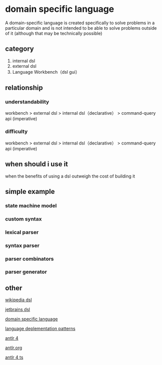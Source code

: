 # domain specific language

A domain-specific language is created specifically to solve problems in a particular domain and is not intended to be able to solve problems outside of it (although that may be technically possible)

## category

1. internal dsl
2. external dsl
3. Language Workbench（dsl gui）

## relationship

### understandability

workbench >  external dsl > internal dsl（declarative） > command-query api (imperative)

### difficulty

workbench >  external dsl > internal dsl（declarative） > command-query api (imperative)

## when should i use it

when the benefits of using a dsl outweigh the cost of building it

## simple example

### state machine model

### custom syntax

### lexical parser

### syntax parser

### parser combinators

### parser generator

## other

[wikipedia dsl](https://en.wikipedia.org/wiki/Domain-specific_language)

[jetbrains dsl](https://www.jetbrains.com/mps/concepts/domain-specific-languages/)

[domain specific language](https://www.amazon.com/Domain-Specific-Languages-Addison-Wesley-Signature-Fowler/dp/0321712943)

[language deplementation patterns](https://www.amazon.com/Language-Implementation-Patterns-Domain-Specific-Programming/dp/193435645X)

[antlr 4](https://www.amazon.com/Definitive-ANTLR-4-Reference/dp/1934356999)

[antlr.org](https://www.antlr.org/index.html)

[antlr 4 ts](https://github.com/tunnelvisionlabs/antlr4ts)
